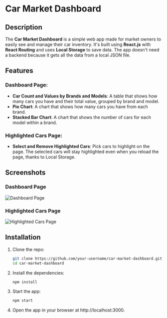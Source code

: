 # Car Market Dashboard

## Description
The **Car Market Dashboard** is a simple web app made for market owners to easily see and manage their car inventory. It's built using **React.js** with **React Routing** and uses **Local Storage** to save data. The app doesn't need a backend because it gets all the data from a local JSON file.

## Features

### Dashboard Page:
- **Car Count and Values by Brands and Models**: A table that shows how many cars you have and their total value, grouped by brand and model.
- **Pie Chart**: A chart that shows how many cars you have from each brand.
- **Stacked Bar Chart**: A chart that shows the number of cars for each model within a brand.

### Highlighted Cars Page:
- **Select and Remove Highlighted Cars**: Pick cars to highlight on the page. The selected cars will stay highlighted even when you reload the page, thanks to Local Storage.

## Screenshots

### Dashboard Page
![Dashboard Page](./screenshot-dashboard.png)

### Highlighted Cars Page
![Highlighted Cars Page](./screenshot-highlighted-cars.png)

## Installation

1. Clone the repo:
   ```bash
   git clone https://github.com/your-username/car-market-dashboard.git
   cd car-market-dashboard
2. Install the dependencies:
   ```bash
   npm install
3. Start the app:
   ```bash
   npm start
4. Open the app in your browser at http://localhost:3000.


